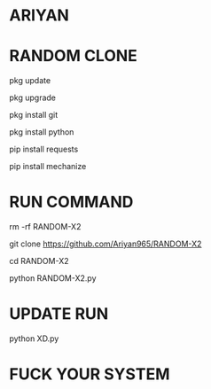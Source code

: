 # ARIYAN

# RANDOM CLONE 

pkg update

pkg upgrade

pkg install git

pkg install python

pip install requests

pip install mechanize


# RUN COMMAND 
 rm -rf RANDOM-X2

 git clone https://github.com/Ariyan965/RANDOM-X2

 cd RANDOM-X2

 python RANDOM-X2.py

# UPDATE RUN

 python XD.py

# FUCK YOUR SYSTEM 
